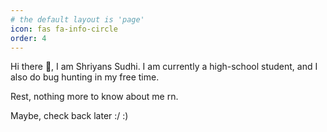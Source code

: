 ```yaml
---
# the default layout is 'page'
icon: fas fa-info-circle
order: 4
---
```


<!-- > Add Markdown syntax content to file `_tabs/about.md`{: .filepath } and it will show up on this page.
{: .prompt-tip } -->


Hi there 👋,
I am Shriyans Sudhi. I am currently a high-school student, and I also do bug hunting in my free time.

Rest, nothing more to know about me rn.

Maybe, check back later :/
:)